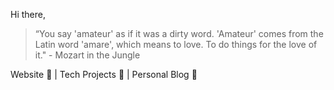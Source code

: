 
<!---
narora138/narora138 is a ✨ special ✨ repository because its `README.md` (this file) appears on your GitHub profile.
You can click the Preview link to take a look at your changes.
--->
Hi there,


> “You say 'amateur' as if it was a dirty word. 'Amateur' comes from the Latin word 'amare', which means to love. To do things for the love of it." - Mozart in the Jungle

Website :construction_worker: | 
Tech Projects :construction_worker: |
Personal Blog :construction_worker:


